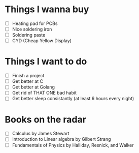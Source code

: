 # Things I wanna buy
- [ ] Heating pad for PCBs
- [ ] Nice soldering iron
- [ ] Soldering paste
- [ ] CYD (Cheap Yellow Display)
# Things I want to do
- [ ] Finish a project
- [ ] Get better at C
- [ ] Get better at Golang
- [ ] Get rid of THAT ONE bad habit
- [ ] Get better sleep consistantly (at least 6 hours every night)
# Books on the radar
- [ ] Calculus by James Stewart
- [ ] Introduction to Linear algebra by Gilbert Strang
- [ ] Fundamentals of Physics by Halliday, Resnick, and Walker
